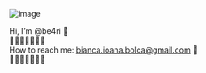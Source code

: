 ![image](https://github.com/user-attachments/assets/b68bee87-7add-44ff-8cdc-32c765f14c3c)


Hi, I’m @be4ri 🌺  
🌿🌿🌿🌿🌿🌿🌿  
How to reach me: bianca.ioana.bolca@gmail.com 🌼  
🌿🌿🌿🌿🌿🌿🌿

<!---
Bianca0104/Bianca0104 is a ✨ special ✨ repository because its `README.md` (this file) appears on your GitHub profile.
You can click the Preview link to take a look at your changes.
--->
